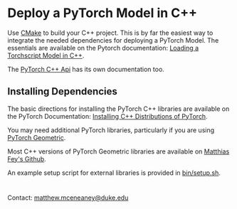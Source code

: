 # Deploy a PyTorch Model in C++

Use [CMake](https://cmake.org) to build your C++ project.  This is by far the easiest way to integrate the needed dependencies for deploying a PyTorch Model.  The essentials are available on the Pytorch documentation: [Loading a Torchscript Model in C++](https://pytorch.org/tutorials/advanced/cpp_export.html).

The [PyTorch C++ Api](https://pytorch.org/cppdocs/) has its own documentation too.

## Installing Dependencies

The basic directions for installing the PyTorch C++ libraries are available on the PyTorch Documentation: [Installing C++ Distributions of PyTorch](https://pytorch.org/cppdocs/installing.html).

You may need additional PyTorch libraries, particularly if you are using [PyTorch Geometric](https://pytorch-geometric.readthedocs.io/en/latest/).

Most C++ versions of PyTorch Geometric libraries are available on [Matthias Fey's Github](https://github.com/rusty1s).

An example setup script for external libraries is provided in [bin/setup.sh](bin/setup.sh).

#

Contact: matthew.mceneaney@duke.edu
